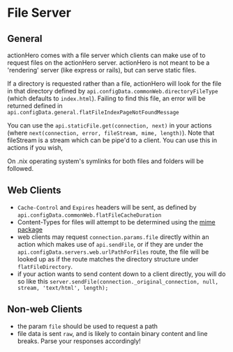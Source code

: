 # File Server

## General

actionHero comes with a file server which clients can make use of to request files on the actionHero server.  actionHero is not meant to be a 'rendering' server (like express or rails), but can serve static files.

If a directory is requested rather than a file, actionHero will look for the file in that directory defined by `api.configData.commonWeb.directoryFileType` (which defaults to `index.html`).  Failing to find this file, an error will be returned defined in `api.configData.general.flatFileIndexPageNotFoundMessage`

You can use the `api.staticFile.get(connection, next)` in your actions (where `next(connection, error, fileStream, mime, length)`).  Note that fileStream is a stream which can be pipe'd to a client.  You can use this in actions if you wish, 

On .nix operating system's symlinks for both files and folders will be followed. 

## Web Clients

- `Cache-Control` and `Expires` headers will be sent, as defined by `api.configData.commonWeb.flatFileCacheDuration`
- Content-Types for files will attempt to be determined using the [mime package](https://npmjs.org/package/mime)
- web clients may request `connection.params.file` directly within an action which makes use of  `api.sendFile`, or if they are  under the `api.configData.servers.web.urlPathForFiles` route, the file will be looked up as if the route matches the directory structure under `flatFileDirectory`.
- if your action wants to send content down to a client directly, you will do so like this `server.sendFile(connection._original_connection, null, stream, 'text/html', length);`

## Non-web Clients

- the param `file` should be used to request a path
- file data is sent `raw`, and is likely to contain binary content and line breaks.  Parse your responses accordingly! 
